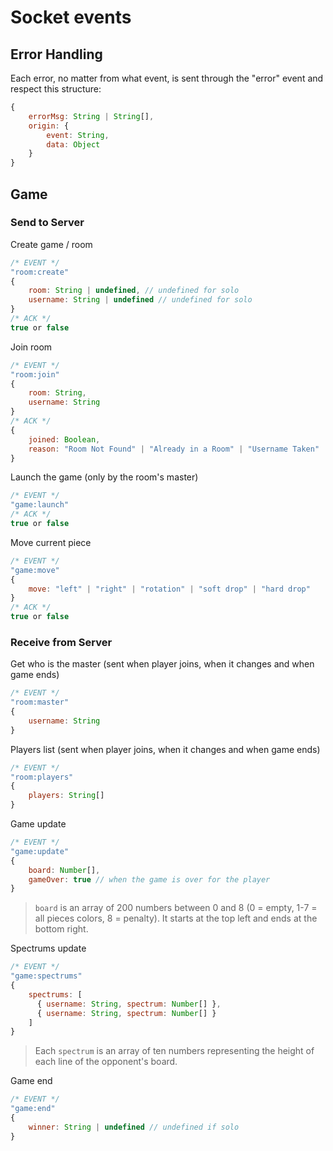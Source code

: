 # Socket events

## Error Handling

Each error, no matter from what event, is sent through the "error" event and respect this structure:
```js
{
    errorMsg: String | String[],
    origin: {
        event: String,
        data: Object
    }
}
```

## Game

### Send to Server

Create game / room
```js
/* EVENT */
"room:create"
{
    room: String | undefined, // undefined for solo
    username: String | undefined // undefined for solo
}
/* ACK */
true or false
```

Join room
```js
/* EVENT */
"room:join"
{
    room: String,
    username: String
}
/* ACK */
{
    joined: Boolean,
    reason: "Room Not Found" | "Already in a Room" | "Username Taken" | "In Game" | "Room Full" | undefined // undefined if joined is true
}
```

Launch the game (only by the room's master)
```js
/* EVENT */
"game:launch"
/* ACK */
true or false
```

Move current piece
```js
/* EVENT */
"game:move"
{
    move: "left" | "right" | "rotation" | "soft drop" | "hard drop"
}
/* ACK */
true or false
```

### Receive from Server

Get who is the master (sent when player joins, when it changes and when game ends)
```js
/* EVENT */
"room:master"
{
    username: String
}
```

Players list (sent when player joins, when it changes and when game ends)
```js
/* EVENT */
"room:players"
{
    players: String[]
}
```

Game update
```js
/* EVENT */
"game:update"
{
    board: Number[],
    gameOver: true // when the game is over for the player
}
```
> `board` is an array of 200 numbers between 0 and 8 (0 = empty, 1-7 = all pieces colors, 8 = penalty). It starts at the top left and ends at the bottom right.

Spectrums update
```js
/* EVENT */
"game:spectrums"
{
    spectrums: [
      { username: String, spectrum: Number[] },
      { username: String, spectrum: Number[] }
    ]
}
```
> Each `spectrum` is an array of ten numbers representing the height of each line of the opponent's board.

Game end
```js
/* EVENT */
"game:end"
{
    winner: String | undefined // undefined if solo
}
```
